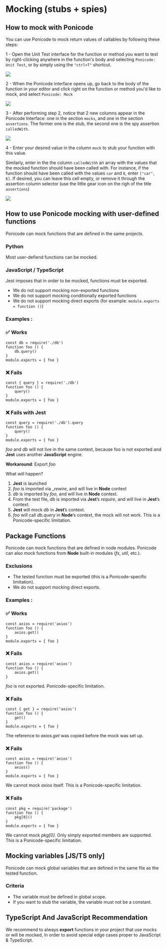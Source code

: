 # Mocking (stubs + spies)

## How to mock with Ponicode

You can use Ponicode to mock return values of callables by following these steps:

1 - Open the Unit Test interface for the function or method you want to test by right-clicking anywhere in the function's body and selecting `Ponicode: Unit Test`, or by simply using the `"ctrl+T"` shortcut.

![](images/ponicode_unit_test.png)

2 - When the Ponicode interface opens up, go back to the body of the function in your editor and click right on the function or method you'd like to mock, and select `Ponicode: Mock`

![](images/mocking_selection.png)

3 - After performing step 2, notice that 2 new columns appear in the Ponicode Interface: one in the section `mocks`, and one in the section `assertions`. The former one is the stub, the second one is the spy assertion `calledWith`.

![](images/mocking_column.png)

4 - Enter your desired value in the column `mock` to stub your function with this value. 

Similarly, enter in the the column `calledWithh` an array with the values that the mocked function should have been called with. For instance, if the function should have been called with the values `car` and `6`, enter `["car", 6]`. If desired, you can leave this cell empty, or remove it through the assertion column selector (use the little gear icon on the righ of the title `assertions`) 

![](images/mocking_value.png)

## How to use Ponicode mocking with user-defined functions

Ponicode can mock functions that are defined in the same projects.

### Python

Most user-defiend functions can be mocked.

### JavaScript / TypeScript

Jest imposes that in order to be mocked, functions must be exported.

* We do not support mocking non-exported functions
* We do not support mocking conditionally exported functions
* We do not support mocking direct exports (for example: `module.exports = function ()`)

### Examples :

### ✅ Works

```
const db = require('./db')
function foo () {
    db.query()
}
module.exports = { foo }
```

### ❌ Fails

```
const { query } = require('./db')
function foo () {
    query()
}
module.exports = { foo }
```

### ❌ Fails with Jest

```
const query = require('./db').query
function foo () {
    query()
}
module.exports = { foo }
```

*foo* and *db* will not live in the same context, because foo is not exported and **Jest** uses another **JavaScript** engine.

**Workaround**: Export _foo_

What will happen?

1. **Jest** is launched
2. _foo_ is imported via __rewire_, and will live in **Node** context
3. _db_ is imported by _foo_, and will live in **Node** context.
4. From the test file, _db_ is imported via **Jest**’s _require_, and will live in **Jest**’s context.
5. **Jest** will mock _db_ in **Jest**’s context.
6. _foo_ will call _db.query_ in **Node**’s context, the mock will not work. This is a Ponicode-specific limitation.

## Package Functions

Ponicode can mock functions that are defined in node modules. Ponicode can also mock functions from **Node** built-in modules (_fs_, _util_, etc.).

### Exclusions

* The tested function must be exported (this is a Ponicode-specific limitation).
* We do not support mocking direct exports.

### Examples :

### ✅ Works

```
const axios = require('axios')
function foo () {
    axios.get()
}    
module.exports = { foo }
```

### ❌ Fails

```
const axios = require('axios')
function foo () {
    axios.get()
}
```

_foo_ is not exported. Ponicode-specific limitation.

### ❌ Fails

```
const { get } = require('axios')
function foo () {
    get()
}    
module.exports = { foo }
```

The reference to _axios.get_ was copied before the mock was set up.

### ❌ Fails

```
const axios = require('axios')
function foo () {
    axios()
}
module.exports = { foo }
```

We cannot mock _axios_ itself. This is a Ponicode-specific limitation.

### ❌ Fails

```
const pkg = require('package')
function foo () {
    pkg[0]()
}
module.exports = { foo }
```

We cannot mock _pkg[0]_. Only simply exported members are supported. This is a Ponicode-specific limitation.

<!-- ## Mocking native functions

Ponicode can mock native functions that do not need to be imported. Here are some examples.

### Javascript

**Example**: _Math.random_

### Node

**Example**: _Buffer.from_

### Browser

**Example**: _fetch_ -->

## Mocking variables [JS/TS only]

Ponicode can mock global variables that are defined in the same file as the tested function.

### Criteria

- The variable must be defined in global scope.
- If you want to stub the variable, the variable must not be a constant.

## TypeScript And JavaScript Recommendation

We recommend to always **export** functions in your project that use mocks or will be mocked, in order to avoid special edge cases proper to JavaScript & TypeScript.






